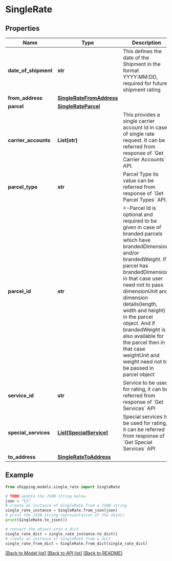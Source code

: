 # SingleRate


## Properties

Name | Type | Description | Notes
------------ | ------------- | ------------- | -------------
**date_of_shipment** | **str** | This defines the date of the Shipment in the format YYYY:MM:DD, required for future shipment rating | [optional] 
**from_address** | [**SingleRateFromAddress**](SingleRateFromAddress.md) |  | 
**parcel** | [**SingleRateParcel**](SingleRateParcel.md) |  | 
**carrier_accounts** | **List[str]** |  This provides a single carrier account Id in case of single rate request. It can be referred from response of &#x60;Get Carrier Accounts&#x60; API. | 
**parcel_type** | **str** | Parcel Type its value can be referred from response of &#x60;Get Parcel Types&#x60; API. | 
**parcel_id** | **str** | &gt;-Parcel Id is optional and required to be given in case of branded parcels which have brandedDimension and/or brandedWeight. If parcel has brandedDimension, in that case user need not to pass dimensionUnit and dimension details(length, width and height) in the parcel object. And if brandedWeight is also available for the parcel then in that case weightUnit and weight need not to be passed  in parcel object   | [optional] 
**service_id** | **str** | Service to be used for rating, it can be referred from response of &#x60;Get Services&#x60; API | 
**special_services** | [**List[SpecialService]**](SpecialService.md) | Special services to be used for rating, it can be referred from response of &#x60;Get Special Services&#x60; API | [optional] 
**to_address** | [**SingleRateToAddress**](SingleRateToAddress.md) |  | 

## Example

```python
from shipping.models.single_rate import SingleRate

# TODO update the JSON string below
json = "{}"
# create an instance of SingleRate from a JSON string
single_rate_instance = SingleRate.from_json(json)
# print the JSON string representation of the object
print(SingleRate.to_json())

# convert the object into a dict
single_rate_dict = single_rate_instance.to_dict()
# create an instance of SingleRate from a dict
single_rate_from_dict = SingleRate.from_dict(single_rate_dict)
```
[[Back to Model list]](../README.md#documentation-for-models) [[Back to API list]](../README.md#documentation-for-api-endpoints) [[Back to README]](../README.md)


